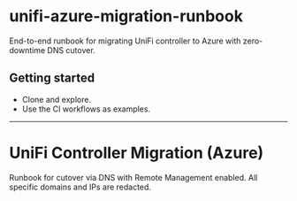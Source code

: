 # unifi-azure-migration-runbook

End-to-end runbook for migrating UniFi controller to Azure with zero-downtime DNS cutover.

## Getting started
- Clone and explore.
- Use the CI workflows as examples.


---

# UniFi Controller Migration (Azure)

Runbook for cutover via DNS with Remote Management enabled.
All specific domains and IPs are redacted.
